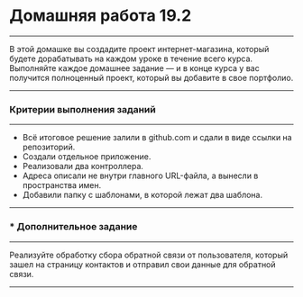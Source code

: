 # Домашняя работа 19.2
_____
В этой домашке вы создадите проект интернет-магазина, который будете дорабатывать на каждом уроке в течение всего курса. Выполняйте каждое домашнее задание — и в конце курса у вас получится полноценный проект, который вы добавите в свое портфолио.
_____

### Критерии выполнения заданий
______
* Всё итоговое решение залили в github.com и сдали в виде ссылки на репозиторий.
* Создали отдельное приложение.
* Реализовали два контроллера.
* Адреса описали не внутри главного URL-файла, а вынесли в пространства имен.
* Добавили папку с шаблонами, в которой лежат два шаблона.
______

### * Дополнительное задание
______
Реализуйте обработку сбора обратной связи от пользователя, который зашел на страницу контактов и отправил свои данные для обратной связи.

______